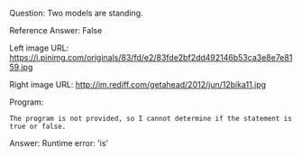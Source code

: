 Question: Two models are standing.

Reference Answer: False

Left image URL: https://i.pinimg.com/originals/83/fd/e2/83fde2bf2dd492146b53ca3e8e7e8159.jpg

Right image URL: http://im.rediff.com/getahead/2012/jun/12bika11.jpg

Program:

```
The program is not provided, so I cannot determine if the statement is true or false.
```
Answer: Runtime error: 'is'

